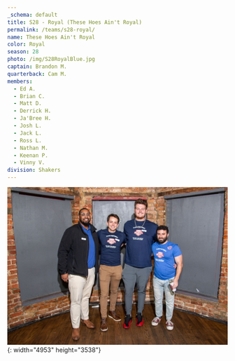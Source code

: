 ```yaml
---
_schema: default
title: S28 - Royal (These Hoes Ain't Royal)
permalink: /teams/s28-royal/
name: These Hoes Ain't Royal
color: Royal
season: 28
photo: /img/S28RoyalBlue.jpg
captain: Brandon M.
quarterback: Cam M.
members:
  - Ed A.
  - Brian C.
  - Matt D.
  - Derrick H.
  - Ja'Bree H.
  - Josh L.
  - Jack L.
  - Ross L.
  - Nathan M.
  - Keenan P.
  - Vinny V.
division: Shakers
---
```

![](/img/da2-7066.jpg){: width="4953" height="3538"}